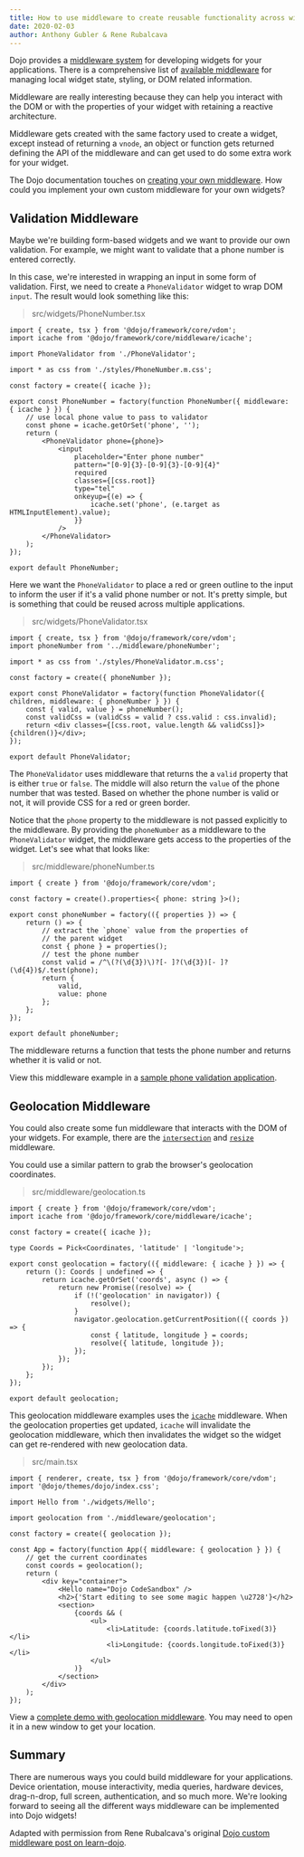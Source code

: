 ```yaml
---
title: How to use middleware to create reusable functionality across widgets
date: 2020-02-03
author: Anthony Gubler & Rene Rubalcava
---
```


Dojo provides a [middleware system](https://dojo.io/learn/middleware/introduction) for developing widgets for your applications. There is a comprehensive list of [available middleware](https://dojo.io/learn/middleware/available-middleware) for managing local widget state, styling, or DOM related information.

<!-- more -->

Middleware are really interesting because they can help you interact with the DOM or with the properties of your widget with retaining a reactive architecture.

Middleware gets created with the same factory used to create a widget, except instead of returning a `vnode`, an object or function gets returned defining the API of the middleware and can get used to do some extra work for your widget.

The Dojo documentation touches on [creating your own middleware](https://dojo.io/learn/middleware/middleware-fundamentals#creating-middleware). How could you implement your own custom middleware for your own widgets?

## Validation Middleware

Maybe we're building form-based widgets and we want to provide our own validation. For example, we might want to validate that a phone number is entered correctly.

In this case, we're interested in wrapping an input in some form of validation. First, we need to create a `PhoneValidator` widget to wrap DOM `input`. The result would look something like this:

> src/widgets/PhoneNumber.tsx

```tsx
import { create, tsx } from '@dojo/framework/core/vdom';
import icache from '@dojo/framework/core/middleware/icache';

import PhoneValidator from './PhoneValidator';

import * as css from './styles/PhoneNumber.m.css';

const factory = create({ icache });

export const PhoneNumber = factory(function PhoneNumber({ middleware: { icache } }) {
	// use local phone value to pass to validator
	const phone = icache.getOrSet('phone', '');
	return (
		<PhoneValidator phone={phone}>
			<input
				placeholder="Enter phone number"
				pattern="[0-9]{3}-[0-9]{3}-[0-9]{4}"
				required
				classes={[css.root]}
				type="tel"
				onkeyup={(e) => {
					icache.set('phone', (e.target as HTMLInputElement).value);
				}}
			/>
		</PhoneValidator>
	);
});

export default PhoneNumber;
```

Here we want the `PhoneValidator` to place a red or green outline to the input to inform the user if it's a valid phone number or not. It's pretty simple, but is something that could be reused across multiple applications.

> src/widgets/PhoneValidator.tsx

```tsx
import { create, tsx } from '@dojo/framework/core/vdom';
import phoneNumber from '../middleware/phoneNumber';

import * as css from './styles/PhoneValidator.m.css';

const factory = create({ phoneNumber });

export const PhoneValidator = factory(function PhoneValidator({ children, middleware: { phoneNumber } }) {
	const { valid, value } = phoneNumber();
	const validCss = (validCss = valid ? css.valid : css.invalid);
	return <div classes={[css.root, value.length && validCss]}>{children()}</div>;
});

export default PhoneValidator;
```

The `PhoneValidator` uses middleware that returns the a `valid` property that is either `true` or `false`. The middle will also return the `value` of the phone number that was tested. Based on whether the phone number is valid or not, it will provide CSS for a red or green border.

Notice that the `phone` property to the middleware is not passed explicitly to the middleware. By providing the `phoneNumber` as a middleware to the `PhoneValidator` widget, the middleware gets access to the properties of the widget. Let's see what that looks like:

> src/middleware/phoneNumber.ts

```tsx
import { create } from '@dojo/framework/core/vdom';

const factory = create().properties<{ phone: string }>();

export const phoneNumber = factory(({ properties }) => {
	return () => {
		// extract the `phone` value from the properties of
		// the parent widget
		const { phone } = properties();
		// test the phone number
		const valid = /^\(?(\d{3})\)?[- ]?(\d{3})[- ]?(\d{4})$/.test(phone);
		return {
			valid,
			value: phone
		};
	};
});

export default phoneNumber;
```

The middleware returns a function that tests the phone number and returns whether it is valid or not.

View this middleware example in a [sample phone validation application](https://codesandbox.io/embed/dojo-custom-middleware-ktivf?fontsize=14&module=%2Fsrc%2Fmiddleware%2FphoneNumberMiddleware.ts).

## Geolocation Middleware

You could also create some fun middleware that interacts with the DOM of your widgets. For example, there are the [`intersection`](https://dojo.io/learn/middleware/available-middleware#intersection) and [`resize`](https://dojo.io/learn/middleware/available-middleware#resize) middleware.

You could use a similar pattern to grab the browser's geolocation coordinates.

> src/middleware/geolocation.ts

```tsx
import { create } from '@dojo/framework/core/vdom';
import icache from '@dojo/framework/core/middleware/icache';

const factory = create({ icache });

type Coords = Pick<Coordinates, 'latitude' | 'longitude'>;

export const geolocation = factory(({ middleware: { icache } }) => {
	return (): Coords | undefined => {
		return icache.getOrSet('coords', async () => {
			return new Promise((resolve) => {
				if (!('geolocation' in navigator)) {
					resolve();
				}
				navigator.geolocation.getCurrentPosition(({ coords }) => {
					const { latitude, longitude } = coords;
					resolve({ latitude, longitude });
				});
			});
		});
	};
});

export default geolocation;
```

This geolocation middleware examples uses the [`icache`](https://dojo.io/learn/middleware/available-middleware#icache) middleware. When the geolocation properties get updated, `icache` will invalidate the geolocation middleware, which then invalidates the widget so the widget can get re-rendered with new geolocation data.

> src/main.tsx

```tsx
import { renderer, create, tsx } from '@dojo/framework/core/vdom';
import '@dojo/themes/dojo/index.css';

import Hello from './widgets/Hello';

import geolocation from './middleware/geolocation';

const factory = create({ geolocation });

const App = factory(function App({ middleware: { geolocation } }) {
	// get the current coordinates
	const coords = geolocation();
	return (
		<div key="container">
			<Hello name="Dojo CodeSandbox" />
			<h2>{'Start editing to see some magic happen \u2728'}</h2>
			<section>
				{coords && (
					<ul>
						<li>Latitude: {coords.latitude.toFixed(3)}</li>
						<li>Longitude: {coords.longitude.toFixed(3)}</li>
					</ul>
				)}
			</section>
		</div>
	);
});
```

View a [complete demo with geolocation middleware](https://codesandbox.io/embed/dojo-geolocation-middleware-9bnm2?fontsize=14&module=%2Fsrc%2Fmiddleware%2Fgeolocation.ts). You may need to open it in a new window to get your location.

## Summary

There are numerous ways you could build middleware for your applications. Device orientation, mouse interactivity, media queries, hardware devices, drag-n-drop, full screen, authentication, and so much more. We're looking forward to seeing all the different ways middleware can be implemented into Dojo widgets!

Adapted with permission from Rene Rubalcava's original [Dojo custom middleware post on learn-dojo](https://learn-dojo.com/dojo-custom-middleware/).
